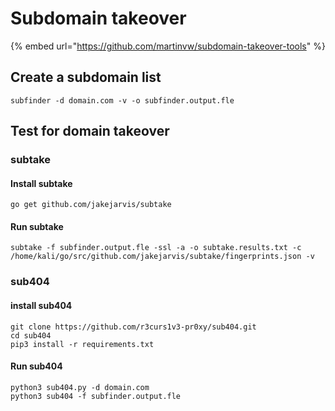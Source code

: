 # Subdomain takeover

{% embed url="https://github.com/martinvw/subdomain-takeover-tools" %}

## Create a subdomain list

```
subfinder -d domain.com -v -o subfinder.output.fle
```

## Test for domain takeover

### subtake

#### Install subtake

```
go get github.com/jakejarvis/subtake
```

#### Run subtake

```
subtake -f subfinder.output.fle -ssl -a -o subtake.results.txt -c /home/kali/go/src/github.com/jakejarvis/subtake/fingerprints.json -v
```

### sub404

#### install sub404

```
git clone https://github.com/r3curs1v3-pr0xy/sub404.git
cd sub404
pip3 install -r requirements.txt
```

#### Run sub404

```
python3 sub404.py -d domain.com
python3 sub404 -f subfinder.output.fle
```

